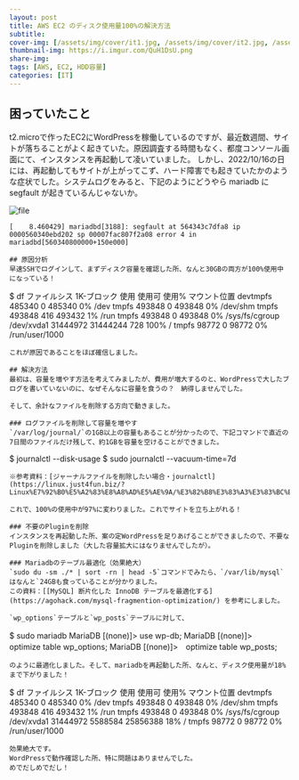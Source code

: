 ```yaml
---
layout: post
title: AWS EC2 のディスク使用量100%の解決方法
subtitle: 
cover-img: [/assets/img/cover/it1.jpg, /assets/img/cover/it2.jpg, /assets/img/cover/it3.jpg]
thumbnail-img: https://i.imgur.com/QuH1DsU.png
share-img:
tags: [AWS, EC2, HDD容量]
categories: [IT]
---
```


## 困っていたこと
t2.microで作ったEC2にWordPressを稼働しているのですが、最近数週間、サイトが落ちることがよく起きていた。原因調査する時間もなく、都度コンソール画面にて、インスタンスを再起動して凌いていました。
しかし、2022/10/16の日には、再起動してもサイトが上がってこず、ハード障害でも起きていたかのような症状でした。システムログをみると、下記のようにどうやら mariadb に segfault が起きているんじゃないか。

![file](https://i.imgur.com/QuH1DsU.png)
```
[    8.460429] mariadbd[3188]: segfault at 564343c7dfa8 ip 0000560340ebd202 sp 00007fac807f2a08 error 4 in mariadbd[560340800000+150e000]

## 原因分析
早速SSHでログインして、まずディスク容量を確認した所、なんと30GBの両方が100%使用中になっている！
```
$ df
ファイルシス   1K-ブロック     使用 使用可 使用% マウント位置
devtmpfs            485340        0 485340    0% /dev
tmpfs               493848        0 493848    0% /dev/shm
tmpfs               493848      416 493432    1% /run
tmpfs               493848        0 493848    0% /sys/fs/cgroup
/dev/xvda1  31444972 31444244    728  100% /
tmpfs                98772        0  98772    0% /run/user/1000
```
これが原因であることをほぼ確信しました。

## 解決方法
最初は、容量を増やす方法を考えてみましたが、費用が増大するのと、WordPressで大したブログを書いていないのに、なぜそんなに容量を食うの？　納得しませんでした。

そして、余計なファイルを削除する方向で動きました。

### ログファイルを削除して容量を増やす
`/var/log/journal/`の1GB以上の容量もあることが分かったので、下記コマンドで直近の7日間のファイルだけ残して、約1GBを容量を空けることができました。

```
$ journalctl --disk-usage
$ sudo journalctl --vacuum-time=7d
```
※参考資料：[ジャーナルファイルを削除したい場合・journalctl](https://linux.just4fun.biz/?Linux%E7%92%B0%E5%A2%83%E8%A8%AD%E5%AE%9A/%E3%82%B8%E3%83%A3%E3%83%BC%E3%83%8A%E3%83%AB%E3%83%95%E3%82%A1%E3%82%A4%E3%83%AB%E3%82%92%E5%89%8A%E9%99%A4%E3%81%97%E3%81%9F%E3%81%84%E5%A0%B4%E5%90%88%E3%83%BBjournalctl)

これで、100%の使用中が97%に変わりました。これでサイトを立ち上がれる！

### 不要のPluginを削除
インスタンスを再起動した所、案の定WordPressを足りあげることができましたので、不要なPluginを削除しました（大した容量拡大にはなりませんでしたが）。

### Mariadbのテーブル最適化（効果絶大）
`sudo du -sm ./* | sort -rn | head -5`コマンドでみたら、`/var/lib/mysql`はなんと`24GBも食っていることが分かりました。
この資料：[[MySQL] 断片化した InnoDB テーブルを最適化する](https://agohack.com/mysql-fragmention-optimization/) を参考にしました。

`wp_options`テーブルと`wp_posts`テーブルに対して、
```
$ sudo mariadb
MariaDB [(none)]> use wp-db;
MariaDB [(none)]>　optimize table wp_options;
MariaDB [(none)]>　optimize table wp_posts;
```
のように最適化しました。そして、mariadbを再起動した所、なんと、ディスク使用量が18%まで下がりました！
```
$ df
ファイルシス   1K-ブロック    使用   使用可 使用% マウント位置
devtmpfs            485340       0   485340    0% /dev
tmpfs               493848       0   493848    0% /dev/shm
tmpfs               493848     416   493432    1% /run
tmpfs               493848       0   493848    0% /sys/fs/cgroup
/dev/xvda1        31444972 5588584 25856388   18% /
tmpfs                98772       0    98772    0% /run/user/1000
```
効果絶大です。
WordPressで動作確認した所、特に問題はありませんでした。
めでだしめでだし！
